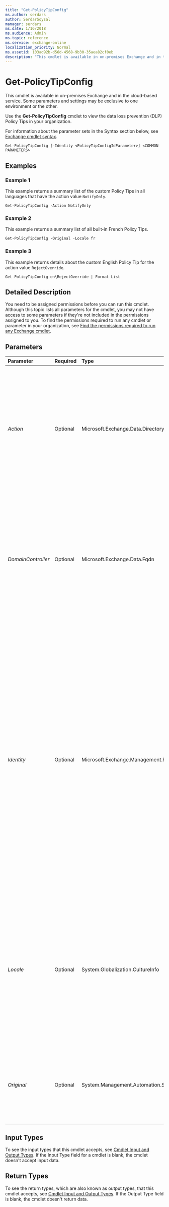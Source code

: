 ```yaml
---
title: "Get-PolicyTipConfig"
ms.author: serdars
author: SerdarSoysal
manager: serdars
ms.date: 1/16/2018
ms.audience: Admin
ms.topic: reference
ms.service: exchange-online
localization_priority: Normal
ms.assetid: 103ad92b-d56d-4568-9b30-35aea82cf0eb
description: "This cmdlet is available in on-premises Exchange and in the cloud-based service. Some parameters and settings may be exclusive to one environment or the other."
---
```


# Get-PolicyTipConfig

This cmdlet is available in on-premises Exchange and in the cloud-based service. Some parameters and settings may be exclusive to one environment or the other. 
  
Use the **Get-PolicyTipConfig** cmdlet to view the data loss prevention (DLP) Policy Tips in your organization.
  
For information about the parameter sets in the Syntax section below, see [Exchange cmdlet syntax](https://technet.microsoft.com/library/bb123552.aspx). 
  
```
Get-PolicyTipConfig [-Identity <PolicyTipConfigIdParameter>] <COMMON PARAMETERS>

```

## Examples
<a name="Examples"> </a>

### Example 1

This example returns a summary list of the custom Policy Tips in all languages that have the action value  `NotifyOnly`.
  
```
Get-PolicyTipConfig -Action NotifyOnly
```

### Example 2

This example returns a summary list of all built-in French Policy Tips.
  
```
Get-PolicyTipConfig -Original -Locale fr
```

### Example 3

This example returns details about the custom English Policy Tip for the action value  `RejectOverride`.
  
```
Get-PolicyTipConfig en\RejectOverride | Format-List
```

## Detailed Description
<a name="DetailedDescription"> </a>

You need to be assigned permissions before you can run this cmdlet. Although this topic lists all parameters for the cmdlet, you may not have access to some parameters if they're not included in the permissions assigned to you. To find the permissions required to run any cmdlet or parameter in your organization, see [Find the permissions required to run any Exchange cmdlet](https://technet.microsoft.com/library/mt432940.aspx).
  
## Parameters
<a name="DetailedDescription"> </a>

|**Parameter**|**Required**|**Type**|**Description**|
|:-----|:-----|:-----|:-----|
| _Action_ <br/> |Optional  <br/> |Microsoft.Exchange.Data.Directory.SystemConfiguration.PolicyTipMessageConfigAction  <br/> | The _Action_ parameter filters the Policy Tips by action. Valid values for this parameter are: <br/>  NotifyOnly <br/>  RejectOverride <br/>  Reject <br/>  You can't use the value `Url` with the _Action_ parameter. Instead, use command: `Get-PolicyTipConfig Url`.  <br/>  You can't use the _Action_ parameter with the _Identity_ parameter. <br/> |
| _DomainController_ <br/> |Optional  <br/> |Microsoft.Exchange.Data.Fqdn  <br/> |This parameter is available only in on-premises Exchange.  <br/> The  _DomainController_ parameter specifies the domain controller that's used by this cmdlet to read data from or write data to Active Directory. You identify the domain controller by its fully qualified domain name (FQDN). For example, `dc01.contoso.com`.  <br/> |
| _Identity_ <br/> |Optional  <br/> |Microsoft.Exchange.Management.PolicyNudges.PolicyTipConfigIdParameter  <br/> | The _Identity_ parameter specifies the custom Policy Tip you want to view. You can use any value that uniquely identifies the custom Policy Tip. For example: <br/>  _\<Locale\>_\ _\<Action\>_: Locale is a supported locale code. For example,  `en` for English or `fr` for French. For more information about supported locales, see[Supported Locales for Use with System Messages](http://technet.microsoft.com/library/d8e315d5-af0e-4725-9770-7a22dffe5334.aspx). Action is one of the following Policy Tip actions:  `NotifyOnly`,  `RejectOverride` or `Reject`.  <br/>  The value `Url` <br/>  GUID <br/>  Distinguished name (DN) <br/>  You can't use the _Identity_ parameter with the _Action_,  _Locale_, or  _Original_ parameters. <br/> |
| _Locale_ <br/> |Optional  <br/> |System.Globalization.CultureInfo  <br/> |The  _Locale_ parameter specifies a locale-specific version of the Policy Tip. <br/> Valid values for this parameter are supported locale codes. For example,  `en` for English or `fr` for French. For more information about supported locales, see[Supported Locales for Use with System Messages](http://technet.microsoft.com/library/d8e315d5-af0e-4725-9770-7a22dffe5334.aspx).  <br/> You can't use the  _Locale_ parameter with the _Identity_ parameter. <br/> |
| _Original_ <br/> |Optional  <br/> |System.Management.Automation.SwitchParameter  <br/> |The  _Original_ switch includes built-in Policy Tips in the results. You don't specify a value with the _Original_ switch. You can't use the _Original_ switch with the _Identity_ parameter. <br/> |
   
## Input Types
<a name="InputTypes"> </a>

To see the input types that this cmdlet accepts, see [Cmdlet Input and Output Types](http://go.microsoft.com/fwlink/p/?linkId=616387). If the Input Type field for a cmdlet is blank, the cmdlet doesn't accept input data. 
  
## Return Types
<a name="ReturnTypes"> </a>

To see the return types, which are also known as output types, that this cmdlet accepts, see [Cmdlet Input and Output Types](http://go.microsoft.com/fwlink/p/?linkId=616387). If the Output Type field is blank, the cmdlet doesn't return data. 
  

